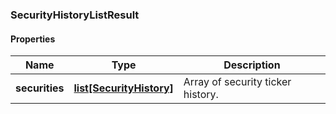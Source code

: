 

[//]: # (CLASS:SecurityHistoryListResult)

[//]: # (KIND:object)

### SecurityHistoryListResult

#### Properties

[//]: # (START_DEFINITION)

Name | Type | Description
------------ | ------------- | -------------
**securities** | [**list[SecurityHistory]**](SecurityHistory.md) | Array of security ticker history. &nbsp;

[//]: # (END_DEFINITION)


[//]: # (CONTAINED_CLASS:SecurityHistory)



